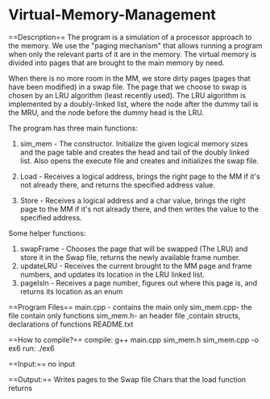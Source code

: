 # Virtual-Memory-Management

==Description==
The program is a simulation of a processor approach to the memory. We use the "paging mechanism" that allows running a program when only the relevant parts of it are in the memory. The virtual memory is divided into pages that are brought to the main memory by need.

When there is no more room in the MM, we store dirty pages (pages that have been modified) in a swap file. The page that we choose to swap is chosen by an LRU algorithm (least recently used). The LRU algorithm is implemented by a doubly-linked list, where the node after the dummy tail is the MRU, and the node before the dummy head is the LRU.

The program has three main functions:

1. sim_mem - The constructor. Initialize the given logical memory sizes and the page table and creates the head and tail of the doubly linked list.
Also opens the execute file and creates and initializes the swap file.

2. Load - Receives a logical address, brings the right page to the MM if it's not already there, and returns the specified address value.

3. Store - Receives a logical address and a char value, brings the right page to the MM if it's not already there, and then writes the value to the specified address.

Some helper functions:

1. swapFrame - Chooses the page that will be swapped (The LRU) and store it in the Swap file, returns the newly available frame number.
2. updateLRU - Receives the current brought to the MM page and frame numbers, and updates its location in the LRU linked list.
3. pageIsIn - Receives a page number, figures out where this page is, and returns its location as an enum


==Program Files==
main.cpp - contains the main only
sim_mem.cpp- the file contain only functions
sim_mem.h- an header file ,contain structs, declarations of functions
README.txt

==How to compile?==
compile: g++ main.cpp sim_mem.h sim_mem.cpp -o ex6
run: ./ex6

==Input:==
no input

==Output:==
Writes pages to the Swap file
Chars that the load function returns
